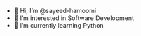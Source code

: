 - 👋 Hi, I’m @sayeed-hamoomi
- 👀 I’m interested in Software Development
- 🌱 I’m currently learning Python

<!---
sayeed-hamoomi/sayeed-hamoomi is a ✨ special ✨ repository because its `README.md` (this file) appears on your GitHub profile.
You can click the Preview link to take a look at your changes.
--->
